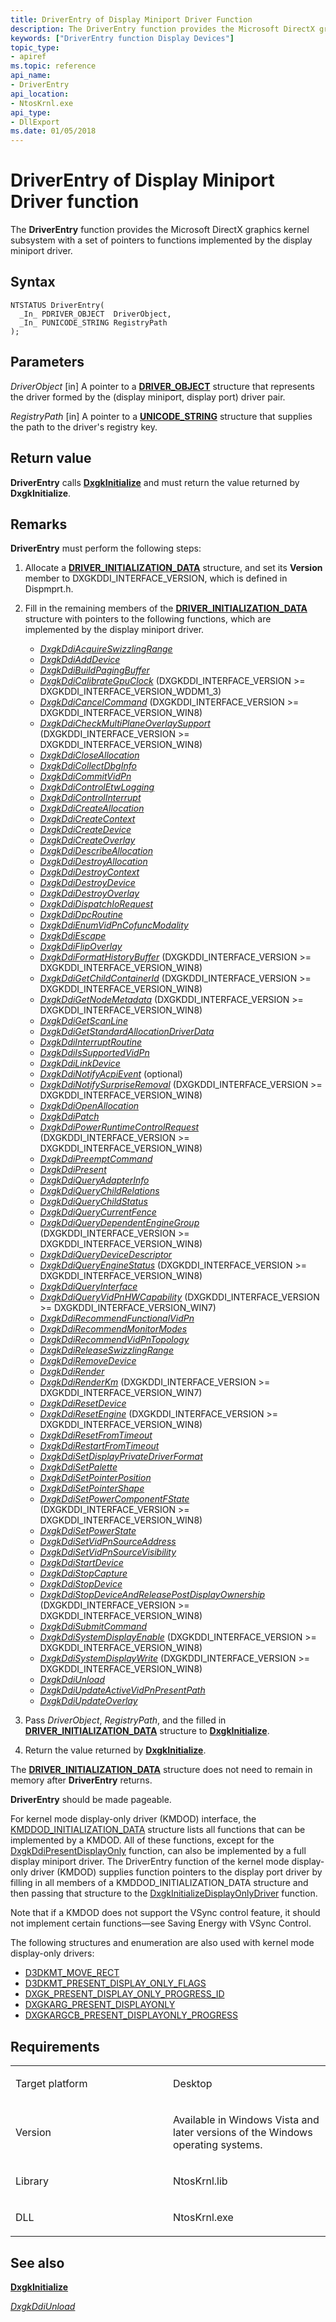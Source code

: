 ```yaml
---
title: DriverEntry of Display Miniport Driver Function
description: The DriverEntry function provides the Microsoft DirectX graphics kernel subsystem with a set of pointers to functions implemented by the display miniport driver.
keywords: ["DriverEntry function Display Devices"]
topic_type:
- apiref
ms.topic: reference
api_name:
- DriverEntry
api_location:
- NtosKrnl.exe
api_type:
- DllExport
ms.date: 01/05/2018
---
```


# DriverEntry of Display Miniport Driver function


The **DriverEntry** function provides the Microsoft DirectX graphics kernel subsystem with a set of pointers to functions implemented by the display miniport driver.

## Syntax

```ManagedCPlusPlus
NTSTATUS DriverEntry(
  _In_ PDRIVER_OBJECT  DriverObject,
  _In_ PUNICODE_STRING RegistryPath
);
```

## Parameters

*DriverObject* \[in\]
A pointer to a [**DRIVER\_OBJECT**](/windows-hardware/drivers/ddi/wdm/ns-wdm-_driver_object) structure that represents the driver formed by the (display miniport, display port) driver pair.

*RegistryPath* \[in\]
A pointer to a [**UNICODE\_STRING**](/windows-hardware/drivers/ddi/wudfwdm/ns-wudfwdm-_unicode_string) structure that supplies the path to the driver's registry key.

## Return value

**DriverEntry** calls [**DxgkInitialize**](/windows-hardware/drivers/ddi/dispmprt/nf-dispmprt-dxgkinitialize) and must return the value returned by **DxgkInitialize**.

## Remarks

**DriverEntry** must perform the following steps:

1.  Allocate a [**DRIVER\_INITIALIZATION\_DATA**](/windows-hardware/drivers/ddi/dispmprt/ns-dispmprt-_driver_initialization_data) structure, and set its **Version** member to DXGKDDI\_INTERFACE\_VERSION, which is defined in Dispmprt.h.

2.  Fill in the remaining members of the [**DRIVER\_INITIALIZATION\_DATA**](/windows-hardware/drivers/ddi/dispmprt/ns-dispmprt-_driver_initialization_data) structure with pointers to the following functions, which are implemented by the display miniport driver.

    -   [*DxgkDdiAcquireSwizzlingRange*](/windows-hardware/drivers/ddi/d3dkmddi/nc-d3dkmddi-dxgkddi_acquireswizzlingrange)
    -   [*DxgkDdiAddDevice*](/windows-hardware/drivers/ddi/dispmprt/nc-dispmprt-dxgkddi_add_device)
    -   [*DxgkDdiBuildPagingBuffer*](/windows-hardware/drivers/ddi/d3dkmddi/nc-d3dkmddi-dxgkddi_buildpagingbuffer)
    -   [*DxgkDdiCalibrateGpuClock*](/windows-hardware/drivers/ddi/d3dkmddi/nc-d3dkmddi-dxgkddi_calibrategpuclock) (DXGKDDI\_INTERFACE\_VERSION &gt;= DXGKDDI\_INTERFACE\_VERSION\_WDDM1\_3)
    -   [*DxgkDdiCancelCommand*](/windows-hardware/drivers/ddi/d3dkmddi/nc-d3dkmddi-dxgkddi_cancelcommand) (DXGKDDI\_INTERFACE\_VERSION &gt;= DXGKDDI\_INTERFACE\_VERSION\_WIN8)
    -   [*DxgkDdiCheckMultiPlaneOverlaySupport*](/windows-hardware/drivers/ddi/d3dkmddi/nc-d3dkmddi-dxgkddi_checkmultiplaneoverlaysupport) (DXGKDDI\_INTERFACE\_VERSION &gt;= DXGKDDI\_INTERFACE\_VERSION\_WIN8)
    -   [*DxgkDdiCloseAllocation*](/windows-hardware/drivers/ddi/d3dkmddi/nc-d3dkmddi-dxgkddi_closeallocation)
    -   [*DxgkDdiCollectDbgInfo*](/windows-hardware/drivers/ddi/d3dkmddi/nc-d3dkmddi-dxgkddi_collectdbginfo)
    -   [*DxgkDdiCommitVidPn*](/windows-hardware/drivers/ddi/d3dkmddi/nc-d3dkmddi-dxgkddi_commitvidpn)
    -   [*DxgkDdiControlEtwLogging*](/windows-hardware/drivers/ddi/dispmprt/nc-dispmprt-dxgkddi_control_etw_logging)
    -   [*DxgkDdiControlInterrupt*](/windows-hardware/drivers/ddi/d3dkmddi/nc-d3dkmddi-dxgkddi_controlinterrupt)
    -   [*DxgkDdiCreateAllocation*](/windows-hardware/drivers/ddi/d3dkmddi/nc-d3dkmddi-dxgkddi_createallocation)
    -   [*DxgkDdiCreateContext*](/windows-hardware/drivers/ddi/d3dkmddi/nc-d3dkmddi-dxgkddi_createcontext)
    -   [*DxgkDdiCreateDevice*](/windows-hardware/drivers/ddi/d3dkmddi/nc-d3dkmddi-dxgkddi_createdevice)
    -   [*DxgkDdiCreateOverlay*](/windows-hardware/drivers/ddi/d3dkmddi/nc-d3dkmddi-dxgkddi_createoverlay)
    -   [*DxgkDdiDescribeAllocation*](/windows-hardware/drivers/ddi/d3dkmddi/nc-d3dkmddi-dxgkddi_describeallocation)
    -   [*DxgkDdiDestroyAllocation*](/windows-hardware/drivers/ddi/d3dkmddi/nc-d3dkmddi-dxgkddi_destroyallocation)
    -   [*DxgkDdiDestroyContext*](/windows-hardware/drivers/ddi/d3dkmddi/nc-d3dkmddi-dxgkddi_destroycontext)
    -   [*DxgkDdiDestroyDevice*](/windows-hardware/drivers/ddi/d3dkmddi/nc-d3dkmddi-dxgkddi_destroydevice)
    -   [*DxgkDdiDestroyOverlay*](/windows-hardware/drivers/ddi/d3dkmddi/nc-d3dkmddi-dxgkddi_destroyoverlay)
    -   [*DxgkDdiDispatchIoRequest*](/windows-hardware/drivers/ddi/dispmprt/nc-dispmprt-dxgkddi_dispatch_io_request)
    -   [*DxgkDdiDpcRoutine*](/windows-hardware/drivers/ddi/dispmprt/nc-dispmprt-dxgkddi_dpc_routine)
    -   [*DxgkDdiEnumVidPnCofuncModality*](/windows-hardware/drivers/ddi/d3dkmddi/nc-d3dkmddi-dxgkddi_enumvidpncofuncmodality)
    -   [*DxgkDdiEscape*](/windows-hardware/drivers/ddi/d3dkmddi/nc-d3dkmddi-dxgkddi_escape)
    -   [*DxgkDdiFlipOverlay*](/windows-hardware/drivers/ddi/d3dkmddi/nc-d3dkmddi-dxgkddi_flipoverlay)
    -   [*DxgkDdiFormatHistoryBuffer*](/windows-hardware/drivers/ddi/d3dkmddi/nc-d3dkmddi-dxgkddi_formathistorybuffer) (DXGKDDI\_INTERFACE\_VERSION &gt;= DXGKDDI\_INTERFACE\_VERSION\_WIN8)
    -   [*DxgkDdiGetChildContainerId*](/windows-hardware/drivers/ddi/dispmprt/nc-dispmprt-dxgkddi_get_child_container_id) (DXGKDDI\_INTERFACE\_VERSION &gt;= DXGKDDI\_INTERFACE\_VERSION\_WIN8)
    -   [*DxgkDdiGetNodeMetadata*](/windows-hardware/drivers/ddi/d3dkmddi/nc-d3dkmddi-dxgkddi_getnodemetadata) (DXGKDDI\_INTERFACE\_VERSION &gt;= DXGKDDI\_INTERFACE\_VERSION\_WIN8)
    -   [*DxgkDdiGetScanLine*](/windows-hardware/drivers/ddi/d3dkmddi/nc-d3dkmddi-dxgkddi_getscanline)
    -   [*DxgkDdiGetStandardAllocationDriverData*](/windows-hardware/drivers/ddi/d3dkmddi/nc-d3dkmddi-dxgkddi_getstandardallocationdriverdata)
    -   [*DxgkDdiInterruptRoutine*](/windows-hardware/drivers/ddi/dispmprt/nc-dispmprt-dxgkddi_interrupt_routine)
    -   [*DxgkDdiIsSupportedVidPn*](/windows-hardware/drivers/ddi/d3dkmddi/nc-d3dkmddi-dxgkddi_issupportedvidpn)
    -   [*DxgkDdiLinkDevice*](/windows-hardware/drivers/ddi/dispmprt/nc-dispmprt-dxgkddi_link_device)
    -   [*DxgkDdiNotifyAcpiEvent*](/windows-hardware/drivers/ddi/dispmprt/nc-dispmprt-dxgkddi_notify_acpi_event) (optional)
    -   [*DxgkDdiNotifySurpriseRemoval*](/windows-hardware/drivers/ddi/dispmprt/nc-dispmprt-dxgkddi_notify_surprise_removal) (DXGKDDI\_INTERFACE\_VERSION &gt;= DXGKDDI\_INTERFACE\_VERSION\_WIN8)
    -   [*DxgkDdiOpenAllocation*](/windows-hardware/drivers/ddi/d3dkmddi/nc-d3dkmddi-dxgkddi_openallocationinfo)
    -   [*DxgkDdiPatch*](/windows-hardware/drivers/ddi/d3dkmddi/nc-d3dkmddi-dxgkddi_patch)
    -   [*DxgkDdiPowerRuntimeControlRequest*](/windows-hardware/drivers/ddi/d3dkmddi/nc-d3dkmddi-dxgkddipowerruntimecontrolrequest) (DXGKDDI\_INTERFACE\_VERSION &gt;= DXGKDDI\_INTERFACE\_VERSION\_WIN8)
    -   [*DxgkDdiPreemptCommand*](/windows-hardware/drivers/ddi/d3dkmddi/nc-d3dkmddi-dxgkddi_preemptcommand)
    -   [*DxgkDdiPresent*](/windows-hardware/drivers/ddi/d3dkmddi/nc-d3dkmddi-dxgkddi_present)
    -   [*DxgkDdiQueryAdapterInfo*](/windows-hardware/drivers/ddi/d3dkmddi/nc-d3dkmddi-dxgkddi_queryadapterinfo)
    -   [*DxgkDdiQueryChildRelations*](/windows-hardware/drivers/ddi/dispmprt/nc-dispmprt-dxgkddi_query_child_relations)
    -   [*DxgkDdiQueryChildStatus*](/windows-hardware/drivers/ddi/dispmprt/nc-dispmprt-dxgkddi_query_child_status)
    -   [*DxgkDdiQueryCurrentFence*](/windows-hardware/drivers/ddi/d3dkmddi/nc-d3dkmddi-dxgkddi_querycurrentfence)
    -   [*DxgkDdiQueryDependentEngineGroup*](/windows-hardware/drivers/ddi/d3dkmddi/nc-d3dkmddi-dxgkddi_querydependentenginegroup) (DXGKDDI\_INTERFACE\_VERSION &gt;= DXGKDDI\_INTERFACE\_VERSION\_WIN8)
    -   [*DxgkDdiQueryDeviceDescriptor*](/windows-hardware/drivers/ddi/dispmprt/nc-dispmprt-dxgkddi_query_device_descriptor)
    -   [*DxgkDdiQueryEngineStatus*](/windows-hardware/drivers/ddi/d3dkmddi/nc-d3dkmddi-dxgkddi_queryenginestatus) (DXGKDDI\_INTERFACE\_VERSION &gt;= DXGKDDI\_INTERFACE\_VERSION\_WIN8)
    -   [*DxgkDdiQueryInterface*](/windows-hardware/drivers/ddi/dispmprt/nc-dispmprt-dxgkddi_query_interface)
    -   [*DxgkDdiQueryVidPnHWCapability*](/windows-hardware/drivers/ddi/d3dkmddi/nc-d3dkmddi-dxgkddi_queryvidpnhwcapability) (DXGKDDI\_INTERFACE\_VERSION &gt;= DXGKDDI\_INTERFACE\_VERSION\_WIN7)
    -   [*DxgkDdiRecommendFunctionalVidPn*](/windows-hardware/drivers/ddi/d3dkmddi/nc-d3dkmddi-dxgkddi_recommendfunctionalvidpn)
    -   [*DxgkDdiRecommendMonitorModes*](/windows-hardware/drivers/ddi/d3dkmddi/nc-d3dkmddi-dxgkddi_recommendmonitormodes)
    -   [*DxgkDdiRecommendVidPnTopology*](/windows-hardware/drivers/ddi/d3dkmddi/nc-d3dkmddi-dxgkddi_recommendvidpntopology)
    -   [*DxgkDdiReleaseSwizzlingRange*](/windows-hardware/drivers/ddi/d3dkmddi/nc-d3dkmddi-dxgkddi_releaseswizzlingrange)
    -   [*DxgkDdiRemoveDevice*](/windows-hardware/drivers/ddi/dispmprt/nc-dispmprt-dxgkddi_remove_device)
    -   [*DxgkDdiRender*](/windows-hardware/drivers/ddi/d3dkmddi/nc-d3dkmddi-dxgkddi_render)
    -   [*DxgkDdiRenderKm*](/windows-hardware/drivers/ddi/d3dkmddi/nc-d3dkmddi-dxgkddi_renderkm) (DXGKDDI\_INTERFACE\_VERSION &gt;= DXGKDDI\_INTERFACE\_VERSION\_WIN7)
    -   [*DxgkDdiResetDevice*](/windows-hardware/drivers/ddi/dispmprt/nc-dispmprt-dxgkddi_reset_device)
    -   [*DxgkDdiResetEngine*](/windows-hardware/drivers/ddi/d3dkmddi/nc-d3dkmddi-dxgkddi_resetengine) (DXGKDDI\_INTERFACE\_VERSION &gt;= DXGKDDI\_INTERFACE\_VERSION\_WIN8)
    -   [*DxgkDdiResetFromTimeout*](/windows-hardware/drivers/ddi/d3dkmddi/nc-d3dkmddi-dxgkddi_resetfromtimeout)
    -   [*DxgkDdiRestartFromTimeout*](/windows-hardware/drivers/ddi/d3dkmddi/nc-d3dkmddi-dxgkddi_restartfromtimeout)
    -   [*DxgkDdiSetDisplayPrivateDriverFormat*](/windows-hardware/drivers/ddi/d3dkmddi/nc-d3dkmddi-dxgkddi_setdisplayprivatedriverformat)
    -   [*DxgkDdiSetPalette*](/windows-hardware/drivers/ddi/d3dkmddi/nc-d3dkmddi-dxgkddi_setpalette)
    -   [*DxgkDdiSetPointerPosition*](/windows-hardware/drivers/ddi/d3dkmddi/nc-d3dkmddi-dxgkddi_setpointerposition)
    -   [*DxgkDdiSetPointerShape*](/windows-hardware/drivers/ddi/d3dkmddi/nc-d3dkmddi-dxgkddi_setpointershape)
    -   [*DxgkDdiSetPowerComponentFState*](/windows-hardware/drivers/ddi/d3dkmddi/nc-d3dkmddi-dxgkddisetpowercomponentfstate) (DXGKDDI\_INTERFACE\_VERSION &gt;= DXGKDDI\_INTERFACE\_VERSION\_WIN8)
    -   [*DxgkDdiSetPowerState*](/windows-hardware/drivers/ddi/dispmprt/nc-dispmprt-dxgkddi_set_power_state)
    -   [*DxgkDdiSetVidPnSourceAddress*](/previous-versions/windows/hardware/drivers/ff560767(v=vs.85))
    -   [*DxgkDdiSetVidPnSourceVisibility*](/windows-hardware/drivers/ddi/d3dkmddi/nc-d3dkmddi-dxgkddi_setvidpnsourcevisibility)
    -   [*DxgkDdiStartDevice*](/windows-hardware/drivers/ddi/dispmprt/nc-dispmprt-dxgkddi_start_device)
    -   [*DxgkDdiStopCapture*](/windows-hardware/drivers/ddi/d3dkmddi/nc-d3dkmddi-dxgkddi_stopcapture)
    -   [*DxgkDdiStopDevice*](/windows-hardware/drivers/ddi/dispmprt/nc-dispmprt-dxgkddi_stop_device)
    -   [*DxgkDdiStopDeviceAndReleasePostDisplayOwnership*](/windows-hardware/drivers/ddi/dispmprt/nc-dispmprt-dxgkddi_stop_device_and_release_post_display_ownership) (DXGKDDI\_INTERFACE\_VERSION &gt;= DXGKDDI\_INTERFACE\_VERSION\_WIN8)
    -   [*DxgkDdiSubmitCommand*](/windows-hardware/drivers/ddi/d3dkmddi/nc-d3dkmddi-dxgkddi_submitcommand)
    -   [*DxgkDdiSystemDisplayEnable*](/windows-hardware/drivers/ddi/dispmprt/nc-dispmprt-dxgkddi_system_display_enable) (DXGKDDI\_INTERFACE\_VERSION &gt;= DXGKDDI\_INTERFACE\_VERSION\_WIN8)
    -   [*DxgkDdiSystemDisplayWrite*](/windows-hardware/drivers/ddi/dispmprt/nc-dispmprt-dxgkddi_system_display_write) (DXGKDDI\_INTERFACE\_VERSION &gt;= DXGKDDI\_INTERFACE\_VERSION\_WIN8)
    -   [*DxgkDdiUnload*](/windows-hardware/drivers/ddi/dispmprt/nc-dispmprt-dxgkddi_unload)
    -   [*DxgkDdiUpdateActiveVidPnPresentPath*](/windows-hardware/drivers/ddi/d3dkmddi/nc-d3dkmddi-dxgkddi_updateactivevidpnpresentpath)
    -   [*DxgkDdiUpdateOverlay*](/windows-hardware/drivers/ddi/d3dkmddi/nc-d3dkmddi-dxgkddi_updateoverlay)


3.  Pass *DriverObject*, *RegistryPath*, and the filled in [**DRIVER\_INITIALIZATION\_DATA**](/windows-hardware/drivers/ddi/dispmprt/ns-dispmprt-_driver_initialization_data) structure to [**DxgkInitialize**](/windows-hardware/drivers/ddi/dispmprt/nf-dispmprt-dxgkinitialize).

4.  Return the value returned by [**DxgkInitialize**](/windows-hardware/drivers/ddi/dispmprt/nf-dispmprt-dxgkinitialize).

The [**DRIVER\_INITIALIZATION\_DATA**](/windows-hardware/drivers/ddi/dispmprt/ns-dispmprt-_driver_initialization_data) structure does not need to remain in memory after **DriverEntry** returns.

**DriverEntry** should be made pageable.

For kernel mode display-only driver (KMDOD) interface, the [KMDDOD_INITIALIZATION_DATA](/windows-hardware/drivers/ddi/dispmprt/ns-dispmprt-_kmddod_initialization_data) structure lists all functions that can be implemented by a KMDOD. All of these functions, except for the [DxgkDdiPresentDisplayOnly](/windows-hardware/drivers/ddi/d3dkmddi/nc-d3dkmddi-dxgkddi_presentdisplayonly) function, can also be implemented by a full display miniport driver.  The DriverEntry function of the kernel mode display-only driver (KMDOD) supplies function pointers to the display port driver by filling in all members of a KMDDOD_INITIALIZATION_DATA structure and then passing that structure to the [DxgkInitializeDisplayOnlyDriver](/windows-hardware/drivers/ddi/dispmprt/nf-dispmprt-dxgkinitializedisplayonlydriver) function.

Note that if a KMDOD does not support the VSync control feature, it should not implement certain functions—see Saving Energy with VSync Control.

The following structures and enumeration are also used with kernel mode display-only drivers:

* [D3DKMT_MOVE_RECT](/windows-hardware/drivers/ddi/d3dkmdt/ns-d3dkmdt-_d3dkmt_move_rect)
* [D3DKMT_PRESENT_DISPLAY_ONLY_FLAGS](/windows-hardware/drivers/ddi/d3dkmddi/ns-d3dkmddi-_d3dkmt_present_display_only_flags)
* [DXGK_PRESENT_DISPLAY_ONLY_PROGRESS_ID](/windows-hardware/drivers/ddi/d3dkmddi/ne-d3dkmddi-_dxgk_present_display_only_progress_id)
* [DXGKARG_PRESENT_DISPLAYONLY](/windows-hardware/drivers/ddi/d3dkmddi/ns-d3dkmddi-_dxgkarg_present_displayonly)
* [DXGKARGCB_PRESENT_DISPLAYONLY_PROGRESS](/windows-hardware/drivers/ddi/d3dkmddi/ns-d3dkmddi-_dxgkargcb_present_displayonly_progress)


## Requirements

<table>
<colgroup>
<col width="50%" />
<col width="50%" />
</colgroup>
<tbody>
<tr class="odd">
<td align="left"><p>Target platform</p></td>
<td align="left">Desktop</td>
</tr>
<tr class="even">
<td align="left"><p>Version</p></td>
<td align="left"><p>Available in Windows Vista and later versions of the Windows operating systems.</p></td>
</tr>
<tr class="odd">
<td align="left"><p>Library</p></td>
<td align="left">NtosKrnl.lib</td>
</tr>
<tr class="even">
<td align="left"><p>DLL</p></td>
<td align="left">NtosKrnl.exe</td>
</tr>
</tbody>
</table>

## <span id="see_also"></span>See also


[**DxgkInitialize**](/windows-hardware/drivers/ddi/dispmprt/nf-dispmprt-dxgkinitialize)

[*DxgkDdiUnload*](/windows-hardware/drivers/ddi/dispmprt/nc-dispmprt-dxgkddi_unload)

